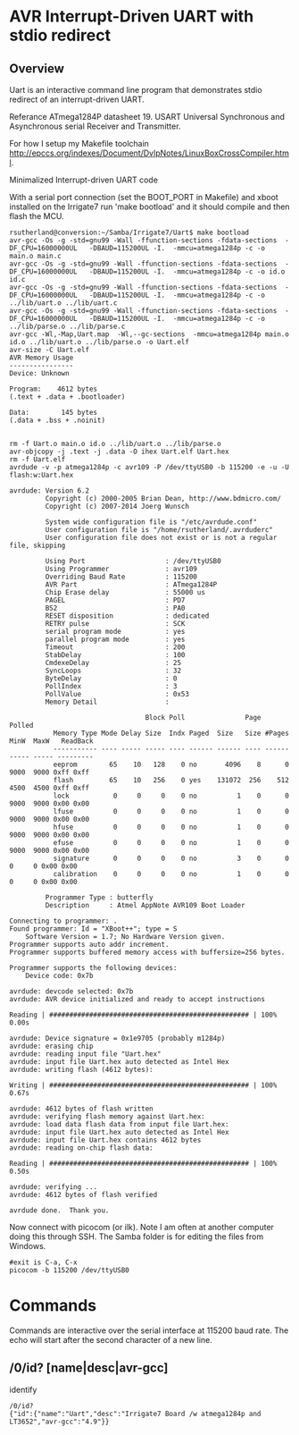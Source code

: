 # AVR  Interrupt-Driven UART with stdio redirect

## Overview

Uart is an interactive command line program that demonstrates stdio redirect of an interrupt-driven UART. 

Referance ATmega1284P datasheet 19. USART Universal Synchronous and Asynchronous serial Receiver and Transmitter.

For how I setup my Makefile toolchain <http://epccs.org/indexes/Document/DvlpNotes/LinuxBoxCrossCompiler.html>.

Minimalized Interrupt-driven UART code

With a serial port connection (set the BOOT_PORT in Makefile) and xboot installed on the Irrigate7 run 'make bootload' and it should compile and then flash the MCU.

``` 
rsutherland@conversion:~/Samba/Irrigate7/Uart$ make bootload
avr-gcc -Os -g -std=gnu99 -Wall -ffunction-sections -fdata-sections  -DF_CPU=16000000UL   -DBAUD=115200UL -I.  -mmcu=atmega1284p -c -o main.o main.c
avr-gcc -Os -g -std=gnu99 -Wall -ffunction-sections -fdata-sections  -DF_CPU=16000000UL   -DBAUD=115200UL -I.  -mmcu=atmega1284p -c -o id.o id.c
avr-gcc -Os -g -std=gnu99 -Wall -ffunction-sections -fdata-sections  -DF_CPU=16000000UL   -DBAUD=115200UL -I.  -mmcu=atmega1284p -c -o ../lib/uart.o ../lib/uart.c
avr-gcc -Os -g -std=gnu99 -Wall -ffunction-sections -fdata-sections  -DF_CPU=16000000UL   -DBAUD=115200UL -I.  -mmcu=atmega1284p -c -o ../lib/parse.o ../lib/parse.c
avr-gcc -Wl,-Map,Uart.map  -Wl,--gc-sections  -mmcu=atmega1284p main.o id.o ../lib/uart.o ../lib/parse.o -o Uart.elf
avr-size -C Uart.elf
AVR Memory Usage
----------------
Device: Unknown

Program:    4612 bytes
(.text + .data + .bootloader)

Data:        145 bytes
(.data + .bss + .noinit)


rm -f Uart.o main.o id.o ../lib/uart.o ../lib/parse.o
avr-objcopy -j .text -j .data -O ihex Uart.elf Uart.hex
rm -f Uart.elf
avrdude -v -p atmega1284p -c avr109 -P /dev/ttyUSB0 -b 115200 -e -u -U flash:w:Uart.hex

avrdude: Version 6.2
         Copyright (c) 2000-2005 Brian Dean, http://www.bdmicro.com/
         Copyright (c) 2007-2014 Joerg Wunsch

         System wide configuration file is "/etc/avrdude.conf"
         User configuration file is "/home/rsutherland/.avrduderc"
         User configuration file does not exist or is not a regular file, skipping

         Using Port                    : /dev/ttyUSB0
         Using Programmer              : avr109
         Overriding Baud Rate          : 115200
         AVR Part                      : ATmega1284P
         Chip Erase delay              : 55000 us
         PAGEL                         : PD7
         BS2                           : PA0
         RESET disposition             : dedicated
         RETRY pulse                   : SCK
         serial program mode           : yes
         parallel program mode         : yes
         Timeout                       : 200
         StabDelay                     : 100
         CmdexeDelay                   : 25
         SyncLoops                     : 32
         ByteDelay                     : 0
         PollIndex                     : 3
         PollValue                     : 0x53
         Memory Detail                 :

                                  Block Poll               Page                       Polled
           Memory Type Mode Delay Size  Indx Paged  Size   Size #Pages MinW  MaxW   ReadBack
           ----------- ---- ----- ----- ---- ------ ------ ---- ------ ----- ----- ---------
           eeprom        65    10   128    0 no       4096    8      0  9000  9000 0xff 0xff
           flash         65    10   256    0 yes    131072  256    512  4500  4500 0xff 0xff
           lock           0     0     0    0 no          1    0      0  9000  9000 0x00 0x00
           lfuse          0     0     0    0 no          1    0      0  9000  9000 0x00 0x00
           hfuse          0     0     0    0 no          1    0      0  9000  9000 0x00 0x00
           efuse          0     0     0    0 no          1    0      0  9000  9000 0x00 0x00
           signature      0     0     0    0 no          3    0      0     0     0 0x00 0x00
           calibration    0     0     0    0 no          1    0      0     0     0 0x00 0x00

         Programmer Type : butterfly
         Description     : Atmel AppNote AVR109 Boot Loader

Connecting to programmer: .
Found programmer: Id = "XBoot++"; type = S
    Software Version = 1.7; No Hardware Version given.
Programmer supports auto addr increment.
Programmer supports buffered memory access with buffersize=256 bytes.

Programmer supports the following devices:
    Device code: 0x7b

avrdude: devcode selected: 0x7b
avrdude: AVR device initialized and ready to accept instructions

Reading | ################################################## | 100% 0.00s

avrdude: Device signature = 0x1e9705 (probably m1284p)
avrdude: erasing chip
avrdude: reading input file "Uart.hex"
avrdude: input file Uart.hex auto detected as Intel Hex
avrdude: writing flash (4612 bytes):

Writing | ################################################## | 100% 0.67s

avrdude: 4612 bytes of flash written
avrdude: verifying flash memory against Uart.hex:
avrdude: load data flash data from input file Uart.hex:
avrdude: input file Uart.hex auto detected as Intel Hex
avrdude: input file Uart.hex contains 4612 bytes
avrdude: reading on-chip flash data:

Reading | ################################################## | 100% 0.50s

avrdude: verifying ...
avrdude: 4612 bytes of flash verified

avrdude done.  Thank you.
``` 

Now connect with picocom (or ilk). Note I am often at another computer doing this through SSH. The Samba folder is for editing the files from Windows.

``` 
#exit is C-a, C-x
picocom -b 115200 /dev/ttyUSB0
``` 

# Commands

Commands are interactive over the serial interface at 115200 baud rate. The echo will start after the second character of a new line. 

## /0/id? [name|desc|avr-gcc]

identify 

``` 
/0/id?
{"id":{"name":"Uart","desc":"Irrigate7 Board /w atmega1284p and LT3652","avr-gcc":"4.9"}}
``` 
